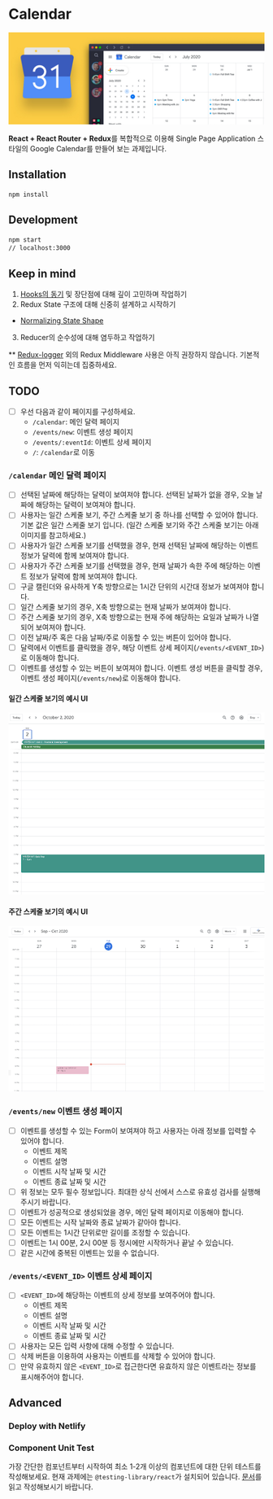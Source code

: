 # Calendar

![Calendar](/readme-assets/main.jpeg)

**React + React Router + Redux**를 복합적으로 이용해 Single Page Application 스타일의 Google Calendar를 만들어 보는 과제입니다.

## Installation

```sh
npm install
```

## Development

```sh
npm start
// localhost:3000
```

## Keep in mind

1. [Hooks의 동기](https://ko.reactjs.org/docs/hooks-intro.html#motivation) 및 장단점에 대해 깊이 고민하며 작업하기
2. Redux State 구조에 대해 신중히 설계하고 시작하기

- [Normalizing State Shape](https://redux.js.org/recipes/structuring-reducers/normalizing-state-shape)

3. Reducer의 순수성에 대해 염두하고 작업하기

\*\* [Redux-logger](https://github.com/LogRocket/redux-logger) 외의 Redux Middleware 사용은 아직 권장하지 않습니다. 기본적인 흐름을 먼저 익히는데 집중하세요.

## TODO

- [ ] 우선 다음과 같이 페이지를 구성하세요.
  - `/calendar`: 메인 달력 페이지
  - `/events/new`: 이벤트 생성 페이지
  - `/events/:eventId`: 이벤트 상세 페이지
  - `/`: `/calendar`로 이동

### `/calendar` 메인 달력 페이지

- [ ] 선택된 날짜에 해당하는 달력이 보여져야 합니다. 선택된 날짜가 없을 경우, 오늘 날짜에 해당하는 달력이 보여져야 합니다.
- [ ] 사용자는 일간 스케줄 보기, 주간 스케줄 보기 중 하나를 선택할 수 있어야 합니다. 기본 값은 일간 스케줄 보기 입니다. (일간 스케줄 보기와 주간 스케줄 보기는 아래 이미지를 참고하세요.)
- [ ] 사용자가 일간 스케줄 보기를 선택했을 경우, 현재 선택된 날짜에 해당하는 이벤트 정보가 달력에 함께 보여져야 합니다.
- [ ] 사용자가 주간 스케줄 보기를 선택했을 경우, 현재 날짜가 속한 주에 해당하는 이벤트 정보가 달력에 함께 보여져야 합니다.
- [ ] 구글 캘린더와 유사하게 Y축 방향으로는 1시간 단위의 시간대 정보가 보여져야 합니다.
- [ ] 일간 스케줄 보기의 경우, X축 방향으로는 현재 날짜가 보여져야 합니다.
- [ ] 주간 스케줄 보기의 경우, X축 방향으로는 현재 주에 해당하는 요일과 날짜가 나열되어 보여져야 합니다.
- [ ] 이전 날짜/주 혹은 다음 날짜/주로 이동할 수 있는 버튼이 있어야 합니다.
- [ ] 달력에서 이벤트를 클릭했을 경우, 해당 이벤트 상세 페이지(`/events/<EVENT_ID>`)로 이동해야 합니다.
- [ ] 이벤트를 생성할 수 있는 버튼이 보여져야 합니다. 이벤트 생성 버튼을 클릭할 경우, 이벤트 생성 페이지(`/events/new`)로 이동해야 합니다.

#### 일간 스케줄 보기의 예시 UI

![Calendar](/readme-assets/daily_view.png)

#### 주간 스케줄 보기의 예시 UI

![Calendar](/readme-assets/weekly_view.png)

### `/events/new` 이벤트 생성 페이지

- [ ] 이벤트를 생성할 수 있는 Form이 보여져야 하고 사용자는 아래 정보를 입력할 수 있어야 합니다.
  - 이벤트 제목
  - 이벤트 설명
  - 이벤트 시작 날짜 및 시간
  - 이벤트 종료 날짜 및 시간
- [ ] 위 정보는 모두 필수 정보입니다. 최대한 상식 선에서 스스로 유효성 검사를 실행해 주시기 바랍니다.
- [ ] 이벤트가 성공적으로 생성되었을 경우, 메인 달력 페이지로 이동해야 합니다.
- [ ] 모든 이벤트는 시작 날짜와 종료 날짜가 같아야 합니다.
- [ ] 모든 이벤트는 1시간 단위로만 길이를 조정할 수 있습니다.
- [ ] 이벤트는 1시 00분, 2시 00분 등 정시에만 시작하거나 끝날 수 있습니다.
- [ ] 같은 시간에 중복된 이벤트는 있을 수 없습니다.

### `/events/<EVENT_ID>` 이벤트 상세 페이지

- [ ] `<EVENT_ID>`에 해당하는 이벤트의 상세 정보를 보여주어야 합니다.
  - 이벤트 제목
  - 이벤트 설명
  - 이벤트 시작 날짜 및 시간
  - 이벤트 종료 날짜 및 시간
- [ ] 사용자는 모든 입력 사항에 대해 수정할 수 있습니다.
- [ ] 삭제 버튼을 이용하여 사용자는 이벤트를 삭제할 수 있어야 합니다.
- [ ] 만약 유효하지 않은 `<EVENT_ID>`로 접근한다면 유효하지 않은 이벤트라는 정보를 표시해주어야 합니다.

## Advanced

### Deploy with Netlify

### Component Unit Test

가장 간단한 컴포넌트부터 시작하여 최소 1-2개 이상의 컴포넌트에 대한 단위 테스트를 작성해보세요. 현재 과제에는 `@testing-library/react`가 설치되어 있습니다. [문서](https://testing-library.com/docs/react-testing-library/example-intro)를 읽고 작성해보시기 바랍니다.
